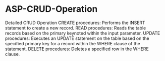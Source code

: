 # ASP-CRUD-Operation
Detailed CRUD Operation
CREATE procedures: Performs the INSERT statement to create a new record.
READ procedures: Reads the table records based on the primary keynoted within the input parameter.
UPDATE procedures: Executes an UPDATE statement on the table based on the specified primary key for a record within the WHERE clause of the statement.
DELETE procedures: Deletes a specified row in the WHERE clause.

